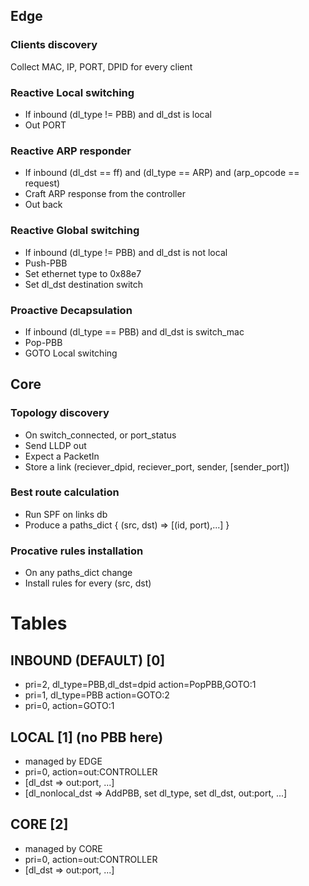 ## Edge
### Clients discovery
Collect MAC, IP, PORT, DPID for every client

### Reactive Local switching
 - If inbound (dl_type != PBB) and dl_dst is local
 - Out PORT
 
### Reactive ARP responder
 - If inbound (dl_dst == ff) and (dl_type == ARP) and (arp_opcode == request)
 - Craft ARP response from the controller
 - Out back

### Reactive Global switching
 - If inbound (dl_type != PBB) and dl_dst is not local
 - Push-PBB
 - Set ethernet type to 0x88e7
 - Set dl_dst destination switch
 
### Proactive Decapsulation
 - If inbound (dl_type == PBB) and dl_dst is switch_mac
 - Pop-PBB
 - GOTO Local switching

## Core
### Topology discovery
 - On switch_connected, or port_status
 - Send LLDP out
 - Expect a PacketIn
 - Store a link (reciever_dpid, reciever_port, sender, [sender_port])

### Best route calculation
 - Run SPF on links db
 - Produce a paths_dict { (src, dst) => [(id, port),...] }
 
### Procative rules installation
 - On any paths_dict change
 - Install rules for every (src, dst)

# Tables
## INBOUND (DEFAULT) [0]
 - pri=2, dl_type=PBB,dl_dst=dpid action=PopPBB,GOTO:1
 - pri=1, dl_type=PBB action=GOTO:2
 - pri=0, action=GOTO:1

## LOCAL [1] (no PBB here)
- managed by EDGE
- pri=0, action=out:CONTROLLER
- [dl_dst => out:port, ...]
- [dl_nonlocal_dst => AddPBB, set dl_type, set dl_dst, out:port, ...]

## CORE [2]
- managed by CORE
- pri=0, action=out:CONTROLLER
- [dl_dst => out:port, ...]
